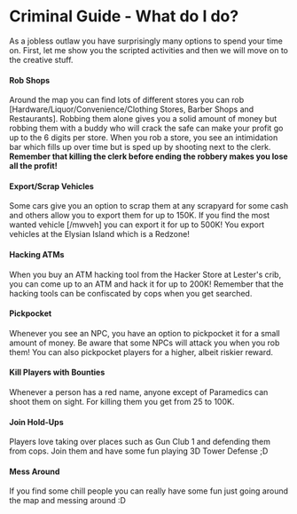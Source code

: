 # Criminal Guide - What do I do?
As a jobless outlaw you have surprisingly many options to spend your time on. First, let me show you the scripted activities and then we will move on to the creative stuff.

#### Rob Shops

Around the map you can find lots of different stores you can rob [Hardware/Liquor/Convenience/Clothing Stores, Barber Shops and Restaurants]. Robbing them alone gives you a solid amount of money but robbing them with a buddy who will crack the safe can make your profit go up to the 6 digits per store. When you rob a store, you see an intimidation bar which fills up over time but is sped up by shooting next to the clerk. **Remember that killing the clerk before ending the robbery makes you lose all the profit!**


#### Export/Scrap Vehicles

Some cars give you an option to scrap them at any scrapyard for some cash and others allow you to export them for up to 150K. If you find the most wanted vehicle [/mwveh] you can export it for up to 500K! You export vehicles at the Elysian Island which is a Redzone!

#### Hacking ATMs

When you buy an ATM hacking tool from the Hacker Store at Lester's crib, you can come up to an ATM and hack it for up to 200K!  Remember that the hacking tools can be confiscated by cops when you get searched.


#### Pickpocket

Whenever you see an NPC, you have an option to pickpocket it for a small amount of money. Be aware that some NPCs will attack you when you rob them!
You can also pickpocket players for a higher, albeit riskier reward.


#### Kill Players with Bounties

Whenever a person has a red name, anyone except of Paramedics can shoot them on sight. For killing them you get from 25 to 100K.


#### Join Hold-Ups

Players love taking over places such as Gun Club 1 and defending them from cops. Join them and have some fun playing 3D Tower Defense ;D


#### Mess Around

If you find some chill people you can really have some fun just going around the map and messing around :D

